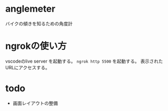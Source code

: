 # anglemeter

バイクの傾きを知るための角度計

# ngrokの使い方

vscodeのlive server を起動する。
`ngrok http 5500` を起動する。
表示されたURLにアクセスする。

# todo

* 画面レイアウトの整備
